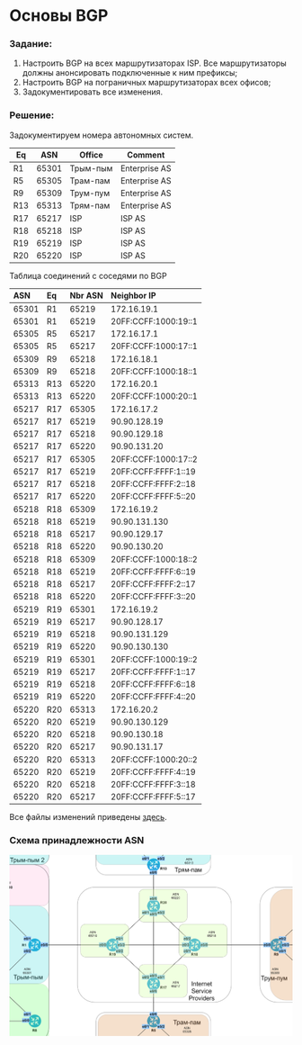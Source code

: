 # Основы BGP

###  Задание:

  1. Настроить BGP на всех маршрутизаторах ISP. Все маршрутизаторы должны анонсировать подключенные к ним префиксы;
  2. Настроить BGP на пограничных маршрутизаторах всех офисов;
  3. Задокументировать все изменения.



###  Решение:
  
  Задокументируем номера автономных систем.

| Eq  | ASN   | Office   | Comment       |
|-----|-------|----------|---------------|
| R1  | 65301 | Трым-пым | Enterprise AS |
| R5  | 65305 | Трам-пам | Enterprise AS | 
| R9  | 65309 | Трум-пум | Enterprise AS |
| R13 | 65313 | Трям-пам | Enterprise AS |
| R17 | 65217 | ISP      | ISP AS        |
| R18 | 65218 | ISP      | ISP AS        |
| R19 | 65219 | ISP      | ISP AS        |
| R20 | 65220 | ISP      | ISP AS        |

  Таблица соединений с соседями по BGP

| ASN    | Eq  | Nbr ASN | Neighbor IP          | 
|:-------|:----|:--------|:---------------------|
| 65301  | R1  | 65219   | 172.16.19.1          | 
| 65301  | R1  | 65219   | 20FF:CCFF:1000:19::1 |
| 65305  | R5  | 65217   | 172.16.17.1          | 
| 65305  | R5  | 65217   | 20FF:CCFF:1000:17::1 |
| 65309  | R9  | 65218   | 172.16.18.1          | 
| 65309  | R9  | 65218   | 20FF:CCFF:1000:18::1 |
| 65313  | R13 | 65220   | 172.16.20.1          | 
| 65313  | R13 | 65220   | 20FF:CCFF:1000:20::1 |
| 65217  | R17 | 65305   | 172.16.17.2          |
| 65217  | R17 | 65219   | 90.90.128.19         |
| 65217  | R17 | 65218   | 90.90.129.18         |
| 65217  | R17 | 65220   | 90.90.131.20         |
| 65217  | R17 | 65305   | 20FF:CCFF:1000:17::2 |
| 65217  | R17 | 65219   | 20FF:CCFF:FFFF:1::19 |
| 65217  | R17 | 65218   | 20FF:CCFF:FFFF:2::18 |
| 65217  | R17 | 65220   | 20FF:CCFF:FFFF:5::20 |
| 65218  | R18 | 65309   | 172.16.19.2          |
| 65218  | R18 | 65219   | 90.90.131.130        |
| 65218  | R18 | 65217   | 90.90.129.17         |
| 65218  | R18 | 65220   | 90.90.130.20         |
| 65218  | R18 | 65309   | 20FF:CCFF:1000:18::2 |
| 65218  | R18 | 65219   | 20FF:CCFF:FFFF:6::19 |
| 65218  | R18 | 65217   | 20FF:CCFF:FFFF:2::17 |
| 65218  | R18 | 65220   | 20FF:CCFF:FFFF:3::20 |
| 65219  | R19 | 65301   | 172.16.19.2          |
| 65219  | R19 | 65217   | 90.90.128.17         |
| 65219  | R19 | 65218   | 90.90.131.129        |
| 65219  | R19 | 65220   | 90.90.130.130        |
| 65219  | R19 | 65301   | 20FF:CCFF:1000:19::2 |
| 65219  | R19 | 65217   | 20FF:CCFF:FFFF:1::17 |
| 65219  | R19 | 65218   | 20FF:CCFF:FFFF:6::18 |
| 65219  | R19 | 65220   | 20FF:CCFF:FFFF:4::20 |
| 65220  | R20 | 65313   | 172.16.20.2          |
| 65220  | R20 | 65219   | 90.90.130.129        |
| 65220  | R20 | 65218   | 90.90.130.18         |
| 65220  | R20 | 65217   | 90.90.131.17         |
| 65220  | R20 | 65313   | 20FF:CCFF:1000:20::2 |
| 65220  | R20 | 65219   | 20FF:CCFF:FFFF:4::19 |
| 65220  | R20 | 65218   | 20FF:CCFF:FFFF:3::18 |
| 65220  | R20 | 65217   | 20FF:CCFF:FFFF:5::17 |

  Все файлы изменений приведены [здесь](configs/).

###  Схема принадлежности ASN

![](asn.png)
